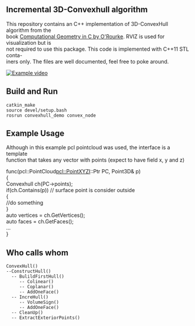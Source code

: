## Incremental 3D-Convexhull algorithm
This repository contains an C++ implementation of 3D-ConvexHull algorithm from the  
book [Computational Geometry in C by O'Rourke](http://crtl-i.com/PDF/comp_c.pdf). RVIZ is used for visualization but is  
not required to use this package. This code is implemented with C++11 STL conta-  
iners only. The files are well documented, feel free to poke around.

[![Example video](https://media.giphy.com/media/hsV1GgRby1M4kDbAgm/giphy.gif)](https://youtu.be/DDgGc7_fEyU)

## Build and Run
    catkin_make
    source devel/setup.bash
    rosrun convexhull_demo convex_node

## Example Usage
Although in this example pcl pointcloud was used, the interface is a template  
function that takes any vector with points (expect to have field x, y and z)

   func(pcl::PointCloud<pcl::PointXYZI>::Ptr PC, Point3D& p)   
   {  
     Convexhull ch(PC->points);  
     if(ch.Contains(p)) // surface point is consider outside  
     {  
       //do something  
     }  
     auto vertices = ch.GetVertices();   
     auto faces = ch.GetFaces();  
     ...  
   }  

## Who calls whom
    ConvexHull()
    --ConstructHull()
      -- BulildFirstHull()
         -- Colinear()
         -- Coplanar()
         -- AddOneFace()
      -- IncreHull()
         -- VolumeSign()
         -- AddOneFace()
      -- CleanUp()
      -- ExtractExteriorPoints()
